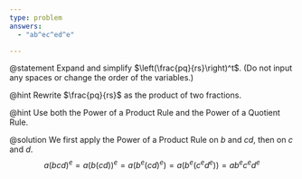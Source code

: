 ```yaml
---
type: problem
answers:
  - "ab^ec^ed^e"

---
```


@statement
Expand and simplify $\left(\frac{pq}{rs}\right)^t$. (Do not input any spaces or change the order of the variables.)

@hint
Rewrite $\frac{pq}{rs}$ as the product of two fractions.

@hint
Use both the Power of a Product Rule and the Power of a Quotient Rule.

@solution
We first apply the Power of a Product Rule on $b$ and $cd$, then on $c$ and $d$.
$$a(bcd)^e
= a(b(cd))^e
= a(b^e(cd)^e)
=a(b^e(c^ed^e))
=ab^ec^ed^e$$
<!--stackedit_data:
eyJoaXN0b3J5IjpbNzc5MDA2NzgxXX0=
-->